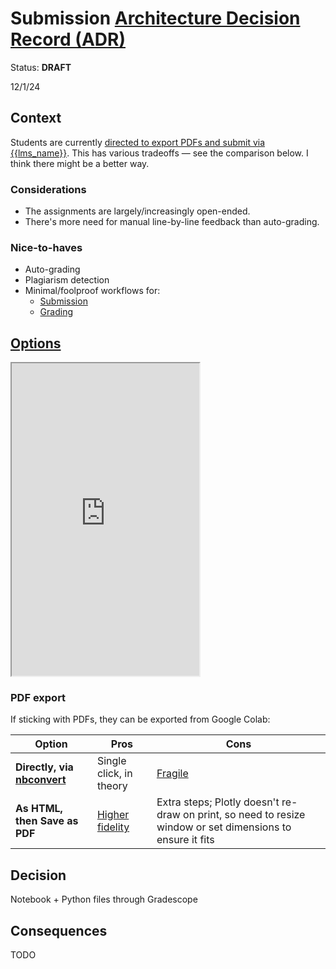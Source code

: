 # Submission [Architecture Decision Record (ADR)](https://18f.gsa.gov/2021/07/06/architecture_decision_records_helpful_now_invaluable_later/)

Status: **DRAFT**

12/1/24

## Context

Students are currently [directed to export PDFs and submit via {{lms_name}}](../../assignments.md#submission). This has various tradeoffs — see the comparison below. I think there might be a better way.

### Considerations

- The assignments are largely/increasingly open-ended.
- There's more need for manual line-by-line feedback than auto-grading.

### Nice-to-haves

- Auto-grading
- Plagiarism detection
- Minimal/foolproof workflows for:
  - [Submission](../../assignments.md#submission)
  - [Grading](../assistant_guide.md#grading)

## [Options](https://docs.google.com/spreadsheets/d/181B2YeSahgSkTMyoo7QbfLC4pm6sEQyj_N78XtsfFWo/edit?gid=0#gid=0)

<iframe src="https://docs.google.com/spreadsheets/d/e/2PACX-1vSzltT-noD1xOhsmqzkW20Vx8BMVBydlAyWPZrml046nVZPPeC1KeBeInLhEXmdGV_FRe8uCGUA07x7/pubhtml?gid=0&amp;single=true&amp;widget=true&amp;headers=false" height="500"></iframe>

### PDF export

If sticking with PDFs, they can be exported from Google Colab:

| Option                                   | Pros                        | Cons                                                                                                       |
| ---------------------------------------- | --------------------------- | ---------------------------------------------------------------------------------------------------------- |
| **Directly, via [nbconvert][nbconvert]** | Single click, in theory     | [Fragile][fragile]                                                                                         |
| **As HTML, then Save as PDF**            | [Higher fidelity][fidelity] | Extra steps; Plotly doesn't re-draw on print, so need to resize window or set dimensions to ensure it fits |

[nbconvert]: https://nbconvert.readthedocs.io/
[fidelity]: https://github.com/jupyterlab/jupyterlab/issues/12113
[fragile]: https://web.archive.org/web/20251015160329/https://python-public-policy.afeld.me/en/nyu/meta/instructor_guide.html#jupyterhub-troubleshooting

## Decision

Notebook + Python files through Gradescope

## Consequences

TODO
